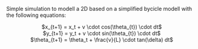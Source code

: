 Simple simulation to modell a 2D based on a simplified bycicle modell with the following equations: <br />

<center>
$x_{t+1} = x_t + v \cdot cos(\theta_{t}) \cdot dt$ <br />
$y_{t+1} = y_t + v \cdot sin(\theta_{t}) \cdot dt$ <br />
$\theta_{t+1} = \theta_t + \frac{v}{L} \cdot tan(\delta) dt$ <br />
</center>
